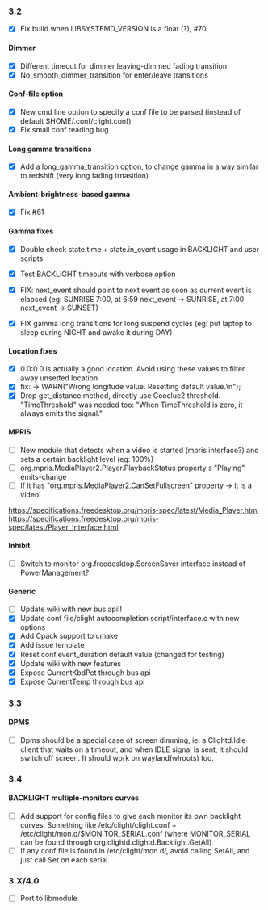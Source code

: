 ### 3.2
- [x] Fix build when LIBSYSTEMD_VERSION is a float (?), #70

#### Dimmer
- [x] Different timeout for dimmer leaving-dimmed fading transition
- [x] No_smooth_dimmer_transition for enter/leave transitions

#### Conf-file option
- [x] New cmd line option to specify a conf file to be parsed (instead of default $HOME/.conf/clight.conf)
- [x] Fix small conf reading bug

#### Long gamma transitions
- [x] Add a long_gamma_transition option, to change gamma in a way similar to redshift (very long fading trnasition)

#### Ambient-brightness-based gamma
- [x] Fix #61

#### Gamma fixes
- [x] Double check state.time + state.in_event usage in BACKLIGHT and user scripts
- [x] Test BACKLIGHT timeouts with verbose option

- [x] FIX: next_event should point to next event as soon as current event is elapsed (eg: SUNRISE 7:00, at 6:59 next_event -> SUNRISE, at 7:00 next_event -> SUNSET)
- [x] FIX gamma long transitions for long suspend cycles (eg: put laptop to sleep during NIGHT and awake it during DAY)

#### Location fixes
- [x] 0.0:0.0 is actually a good location. Avoid using these values to filter away unsetted location
- [x] fix: ->  WARN("Wrong longitude value. Resetting default value.\n");
- [x] Drop get_distance method, directly use Geoclue2 threshold. "TimeThreshold" was needed too: "When TimeThreshold is zero, it always emits the signal."

#### MPRIS
- [ ] New module that detects when a video is started (mpris interface?) and sets a certain backlight level (eg: 100%)
- [ ] org.mpris.MediaPlayer2.Player.PlaybackStatus                     property  s         "Playing"                                emits-change
- [ ] If it has "org.mpris.MediaPlayer2.CanSetFullscreen" property -> it is a video!

https://specifications.freedesktop.org/mpris-spec/latest/Media_Player.html
https://specifications.freedesktop.org/mpris-spec/latest/Player_Interface.html

#### Inhibit
- [ ] Switch to monitor org.freedesktop.ScreenSaver interface instead of PowerManagement?

#### Generic
- [ ] Update wiki with new bus api!!
- [x] Update conf file/clight autocompletion script/interface.c with new options
- [x] Add Cpack support to cmake
- [x] Add issue template
- [x] Reset conf.event_duration default value (changed for testing)
- [x] Update wiki with new features
- [x] Expose CurrentKbdPct through bus api
- [x] Expose CurrentTemp through bus api

### 3.3

#### DPMS
- [ ] Dpms should be a special case of screen dimming, ie: a Clightd.Idle client that waits on a timeout, and when IDLE signal is sent, it should switch off screen.
It should work on wayland(wlroots) too.

### 3.4

#### BACKLIGHT multiple-monitors curves
- [ ] Add support for config files to give each monitor its own backlight curves. Something like /etc/clight/clight.conf + /etc/clight/mon.d/$MONITOR_SERIAL.conf (where MONITOR_SERIAL can be found through org.clightd.clightd.Backlight.GetAll)
- [ ] If any conf file is found in /etc/clight/mon.d/, avoid calling SetAll, and just call Set on each serial.

### 3.X/4.0
- [ ] Port to libmodule
